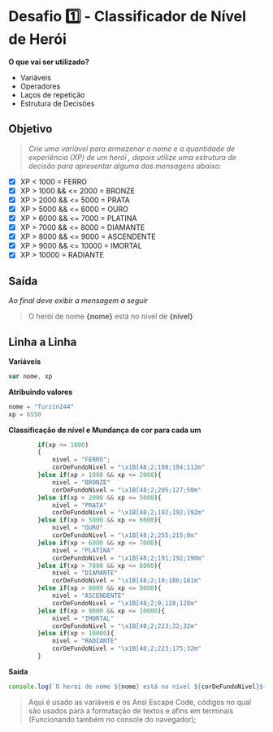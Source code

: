 # Desafio 1️⃣ - Classificador de Nível de Herói

**O que vai ser utilizado?**
- Variáveis
- Operadores
- Laços de repetição
- Estrutura de Decisões

## Objetivo
>*Crie uma variável para armazenar o nome e a quantidade de experiência (XP) de um herói , depois utilize uma estrutura de decisão para apresentar alguma das mensagens abaixo:*
- [x] XP < 1000 = FERRO
- [x] XP > 1000 && <= 2000 = BRONZE
- [x] XP > 2000 && <= 5000 = PRATA
- [x] XP > 5000 && <= 6000 = OURO
- [x] XP > 6000 && <= 7000 = PLATINA
- [x] XP > 7000 && <= 8000 = DIAMANTE
- [x] XP > 8000 && <= 9000 = ASCENDENTE
- [x] XP > 9000 && <= 10000 = IMORTAL
- [x] XP > 10000 = RADIANTE
>

## Saída 
*Ao final deve exibir a mensagem a seguir*
>O herói de nome **{nome}** está no nível de **{nível}**
>

## Linha a Linha

**Variáveis**
```js
var nome, xp
```

**Atribuindo valores**
```js
nome = "Turzin244"
xp = 6550
```

**Classificação de nível e Mundança de cor para cada um**
```js
        if(xp <= 1000)
        {
            nivel = "FERRO";
            corDeFundoNivel = "\x1B[48;2;108;104;112m"
        }else if(xp > 1000 && xp <= 2000){
            nivel = "BRONZE"
            corDeFundoNivel = "\x1B[48;2;205;127;50m"
        }else if(xp > 2000 && xp <= 5000){
            nivel = "PRATA"
            corDeFundoNivel = "\x1B[48;2;192;192;192m"
        }else if(xp > 5000 && xp <= 6000){
            nivel = "OURO"
            corDeFundoNivel = "\x1B[48;2;255;215;0m"
        }else if(xp > 6000 && xp <= 7000){
            nivel = "PLATINA"
            corDeFundoNivel = "\x1B[48;2;191;192;190m"
        }else if(xp > 7000 && xp <= 8000){
            nivel = "DIAMANTE"
            corDeFundoNivel = "\x1B[48;2;10;186;181m"
        }else if(xp > 8000 && xp <= 9000){
            nivel = "ASCENDENTE"
            corDeFundoNivel = "\x1B[48;2;0;128;128m"
        }else if(xp > 9000 && xp <= 10000){
            nivel = "IMORTAL"
            corDeFundoNivel = "\x1B[48;2;223;32;32m"
        }else if(xp > 10000){
            nivel = "RADIANTE"
            corDeFundoNivel = "\x1B[48;2;223;175;32m"
        }
```

**Saida**
```js
console.log(`O heroi de nome ${nome} está no nível ${corDeFundoNivel}${nivel}\x1B[0m com ${xp} XP`)
```

>Aqui é usado as variáveis e os Ansi Escape Code, códigos no qual são usados para a formatação de textos e afins em terminais (Funcionando também no console do navegador);
>
